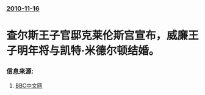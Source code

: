 ### [2010-11-16](/news/2010/11/16/index.md)

##### 
#  查尔斯王子官邸克莱伦斯宫宣布，威廉王子明年将与凯特·米德尔顿结婚。




### 信息来源:

1. [BBC中文网](http://www.bbc.co.uk/zhongwen/simp/uk/2010/11/101116_william_kate_wedding.shtml)
